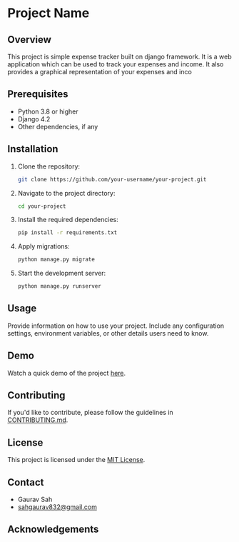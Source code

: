 # Project Name

## Overview

This project is simple expense tracker built on django framework. It is a web application which can be used to track your expenses and income. It also provides a graphical representation of your expenses and inco

## Prerequisites

- Python 3.8 or higher
- Django 4.2
- Other dependencies, if any

## Installation

1. Clone the repository:

    ```bash
    git clone https://github.com/your-username/your-project.git
    ```

2. Navigate to the project directory:

    ```bash
    cd your-project
    ```

3. Install the required dependencies:

    ```bash
    pip install -r requirements.txt
    ```

4. Apply migrations:

    ```bash
    python manage.py migrate
    ```

5. Start the development server:

    ```bash
    python manage.py runserver
    ```

## Usage

Provide information on how to use your project. Include any configuration settings, environment variables, or other details users need to know.

## Demo

Watch a quick demo of the project [here](demo.mp4).

## Contributing

If you'd like to contribute, please follow the guidelines in [CONTRIBUTING.md](CONTRIBUTING.md).

## License

This project is licensed under the [MIT License](LICENSE).

## Contact

- Gaurav Sah
- sahgaurav832@gmail.com


## Acknowledgements

